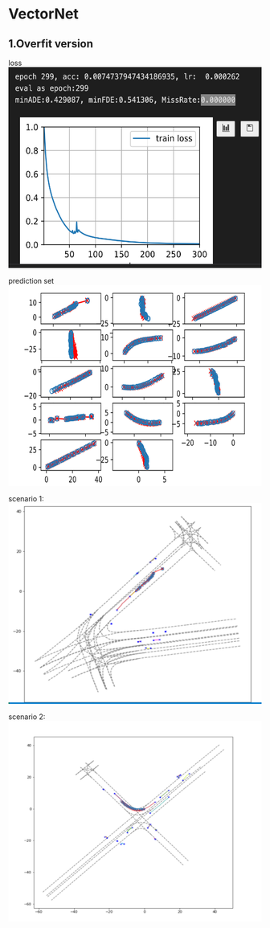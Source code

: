 # VectorNet

## 1.Overfit version
loss  
<img src=https://github.com/xilinnancheng/VectorNet/blob/main/overfit_result/loss.png width = "600" height="400"/><br/>  

prediction set  
<img src=https://github.com/xilinnancheng/VectorNet/blob/main/overfit_result/trajectory_prediction_set.png width = "600" height="400"/><br/>  

scenario 1:  
<img src=https://github.com/xilinnancheng/VectorNet/blob/main/overfit_result/scenario1.png width = "600" height="400"/><br/>  

scenario 2:  
<img src=https://github.com/xilinnancheng/VectorNet/blob/main/overfit_result/scenario2.png width = "600" height="400"/><br/>  



